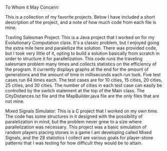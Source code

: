 To Whom it May Concern:

This is a collection of my favorite projects. Below I have included a short description of the project, and a note of how much code from each file is mine.

Travling Salesman Project:
This is a Java project that I worked on for my Evolutionary Computation class. It's a classic problem, but I enjoyed going the extra mile here and paralellize the solution. There was provided code, but I took very little of it, opting to build a solution basically from scratch in order to structure it for parallelization. 
This code runs the traveling salesmam problem many times and collects statistics on the efficiency of the program. It currently displays graphs at the end for the amount of generations and the amount of time in milliseconds each run took. Five test cases run 64 times each. The test cases are for 10 cities, 15 cities, 20 cities, 25 cities, and 30 cities. The number of cities in each test case can easily be controlled by the switch statement at the top of the Main class.
The CityDistances.txt file and the MapBuilder.java file are the only files that are not mine. 

Mixed Signals Simulator:
This is a C project that I worked on my own time. The code has some structures in it designed with the possibility of paralelization in mind, but the problem never grew to a size where parallelization was necessary. This project was a basic simulation of random players placing stones in a game I am developing called Mixed Signals, and the 28 statistics I collect are various goals for player-stone patterns that I was testing for how difficult they would be to attain. 